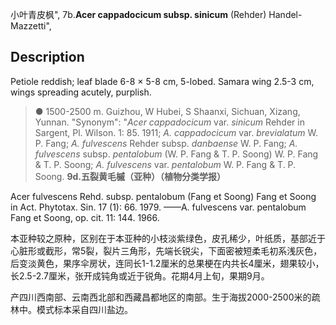 小叶青皮枫",
7b.**Acer cappadocicum subsp. sinicum** (Rehder) Handel-Mazzetti",

## Description
Petiole reddish; leaf blade 6-8 × 5-8 cm, 5-lobed. Samara wing 2.5-3 cm, wings spreading acutely, purplish.

> ● 1500-2500 m. Guizhou, W Hubei, S Shaanxi, Sichuan, Xizang, Yunnan.
  "Synonym": "*Acer cappadocicum* var. *sinicum* Rehder in Sargent, Pl. Wilson. 1: 85. 1911; *A. cappadocicum* var. *brevialatum* W. P. Fang; *A. fulvescens* Rehder subsp. *danbaense* W. P. Fang; *A. fulvescens* subsp. *pentalobum* (W. P. Fang &amp; T. P. Soong) W. P. Fang &amp; T. P. Soong; *A. fulvescens* var. *pentalobum* W. P. Fang &amp; T. P. Soong.
**9d.五裂黄毛槭（亚种）（植物分类学报）**

Acer fulvescens Rehd. subsp. pentalobum (Fang et Soong) Fang et Soong in Act. Phytotax. Sin. 17 (1): 66. 1979. ——A. fulvescens var. pentalobum Fang et Soong, op. cit. 11: 144. 1966.

本亚种较之原种，区别在于本亚种的小枝淡紫绿色，皮孔稀少，叶纸质，基部近于心脏形或截形，常5裂，裂片三角形，先端长锐尖，下面密被短柔毛初系浅灰色，后变淡黄色，果序伞房状，连同长1-1.2厘米的总果梗在内共长4厘米，翅果较小，长2.5-2.7厘米，张开成钝角或近于锐角。花期4月上旬，果期9月。

产四川西南部、云南西北部和西藏昌都地区的南部。生于海拔2000-2500米的疏林中。模式标本采自四川盐边。
